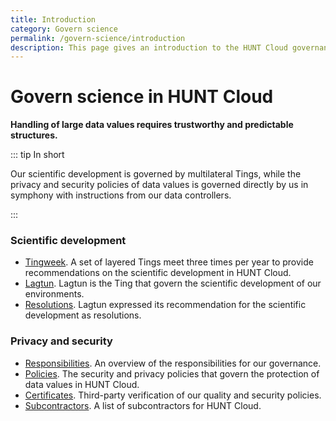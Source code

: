 ```yaml
---
title: Introduction
category: Govern science
permalink: /govern-science/introduction
description: This page gives an introduction to the HUNT Cloud governance.
---
```


# Govern science in HUNT Cloud 

**Handling of large data values requires trustworthy and predictable structures.**

::: tip In short

Our scientific development is governed by multilateral Tings, while the privacy and security policies of data values is governed directly by us in symphony with instructions from our data controllers.

:::

### Scientific development

- [Tingweek](/tingweek). A set of layered Tings meet three times per year to provide recommendations on the scientific development in HUNT Cloud.
- [Lagtun](/tingweek/lagtun). Lagtun is the Ting that govern the scientific development of our environments.
- [Resolutions](/tingweek/resolutions). Lagtun expressed its recommendation for the scientific development as resolutions.

### Privacy and security

- [Responsibilities](/responsibilities). An overview of the responsibilities for our governance.
- [Policies](/policies). The security and privacy policies that govern the protection of data values in HUNT Cloud.
- [Certificates](/certificates). Third-party verification of our quality and security policies.
- [Subcontractors](/subcontractors). A list of subcontractors for HUNT Cloud.


